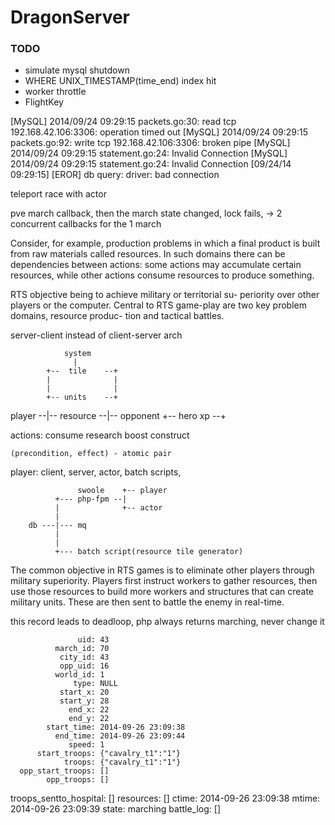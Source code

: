 DragonServer
============

### TODO
*   simulate mysql shutdown
*   WHERE UNIX_TIMESTAMP(time_end) index hit
*   worker throttle
*   FlightKey


[MySQL] 2014/09/24 09:29:15 packets.go:30: read tcp 192.168.42.106:3306: operation timed out
[MySQL] 2014/09/24 09:29:15 packets.go:92: write tcp 192.168.42.106:3306: broken pipe
[MySQL] 2014/09/24 09:29:15 statement.go:24: Invalid Connection
[MySQL] 2014/09/24 09:29:15 statement.go:24: Invalid Connection
[09/24/14 09:29:15] [EROR] db query: driver: bad connection



teleport race with actor


pve march callback, then the march state changed, lock fails, -> 2 concurrent callbacks for the 1 march

Consider, for example, production problems in which a final product is built from raw materials 
called resources. 
In such domains there can be dependencies between actions: some actions may accumulate 
certain resources, while other actions consume resources to produce something. 


RTS objective being to achieve military or territorial su- periority over other players or the computer.
Central to RTS game-play are two key problem domains, resource produc- tion and tactical battles.

server-client instead of client-server arch

                system
                  |
            +--  tile    --+
            |              |
            |              |
            +-- units    --+
   player --|-- resource --|-- opponent
            +-- hero xp  --+


actions:
    consume
    research
    boost
    construct
    


    (precondition, effect) - atomic pair

player: client, server, actor, batch scripts,

                   swoole    +-- player
              +--- php-fpm --|
              |              +-- actor
              |
        db ---|--- mq
              |
              |
              +--- batch script(resource tile generator)


The common objective in RTS games is to eliminate other players through military superiority.
Players first instruct workers to gather resources, then use those resources to build more workers 
and structures that can create military units. These are then sent to battle the enemy in real-time.


this record leads to deadloop, php always returns marching, never change it

                   uid: 43
              march_id: 70
               city_id: 43
               opp_uid: 16
              world_id: 1
                  type: NULL
               start_x: 20
               start_y: 28
                 end_x: 22
                 end_y: 22
            start_time: 2014-09-26 23:09:38
              end_time: 2014-09-26 23:09:44
                 speed: 1
          start_troops: {"cavalry_t1":"1"}
                troops: {"cavalry_t1":"1"}
      opp_start_troops: []
            opp_troops: []
troops_sentto_hospital: []
             resources: []
                 ctime: 2014-09-26 23:09:38
                 mtime: 2014-09-26 23:09:39
                 state: marching
            battle_log: []
